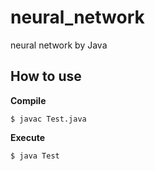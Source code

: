 # neural_network
neural network by Java

## How to use

**Compile**
```
$ javac Test.java
```

**Execute**
```Execute
$ java Test
```
